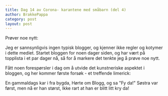 ```yaml
---
title: Dag 14 av Corona- karantene med småbarn (del 4)
author: BrakkePappa
category: post
layout: post
---
```


Prøver noe nytt:

Jeg er sannsynligvis ingen typisk blogger, og kjenner ikke regler og kotymer i dette mediet. Startet bloggen for noen dager siden, og har vært på topplista i et par dager nå, så for å markere det tenkte jeg å prøve noe nytt.

Fått noen forespørsler i dag om å utvide det kunstneriske aspektet i bloggen, og her kommer første forsøk - et treffende limerick: 

En gammaldags kar i fra bygda,
Hørte om Blogg, og sa "Fy da!"
Søstra var først, men nå er han størst,
Ikke rart at han er blitt litt kry da!
